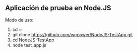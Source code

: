 <h2>Aplicaci&oacute;n de prueba en Node.JS</h2>
<p>Modo de uso:</p>
<ol>
<li>cd ~</li>
<li>git clone&nbsp;<a href="https://github.com/wnpower/NodeJS-TestApp.git">https://github.com/wnpower/NodeJS-TestApp.git</a></li>
<li>cd&nbsp;NodeJS-TestApp</li>
<li>node test_app.js</li>
</ol>

